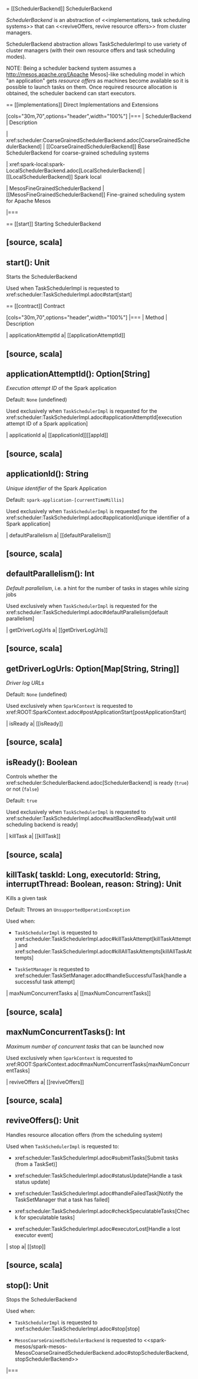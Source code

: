 = [[SchedulerBackend]] SchedulerBackend

*SchedulerBackend* is an abstraction of <<implementations, task scheduling systems>> that can <<reviveOffers, revive resource offers>> from cluster managers.

SchedulerBackend abstraction allows TaskSchedulerImpl to use variety of cluster managers (with their own resource offers and task scheduling modes).

NOTE: Being a scheduler backend system assumes a http://mesos.apache.org/[Apache Mesos]-like scheduling model in which "an application" gets *resource offers* as machines become available so it is possible to launch tasks on them. Once required resource allocation is obtained, the scheduler backend can start executors.

== [[implementations]] Direct Implementations and Extensions

[cols="30m,70",options="header",width="100%"]
|===
| SchedulerBackend
| Description

| xref:scheduler:CoarseGrainedSchedulerBackend.adoc[CoarseGrainedSchedulerBackend]
| [[CoarseGrainedSchedulerBackend]] Base SchedulerBackend for coarse-grained scheduling systems

| xref:spark-local:spark-LocalSchedulerBackend.adoc[LocalSchedulerBackend]
| [[LocalSchedulerBackend]] Spark local

| MesosFineGrainedSchedulerBackend
| [[MesosFineGrainedSchedulerBackend]] Fine-grained scheduling system for Apache Mesos

|===

== [[start]] Starting SchedulerBackend

[source, scala]
----
start(): Unit
----

Starts the SchedulerBackend

Used when TaskSchedulerImpl is requested to xref:scheduler:TaskSchedulerImpl.adoc#start[start]

== [[contract]] Contract

[cols="30m,70",options="header",width="100%"]
|===
| Method
| Description

| applicationAttemptId
a| [[applicationAttemptId]]

[source, scala]
----
applicationAttemptId(): Option[String]
----

*Execution attempt ID* of the Spark application

Default: `None` (undefined)

Used exclusively when `TaskSchedulerImpl` is requested for the xref:scheduler:TaskSchedulerImpl.adoc#applicationAttemptId[execution attempt ID of a Spark application]

| applicationId
a| [[applicationId]][[appId]]

[source, scala]
----
applicationId(): String
----

*Unique identifier* of the Spark Application

Default: `spark-application-[currentTimeMillis]`

Used exclusively when `TaskSchedulerImpl` is requested for the xref:scheduler:TaskSchedulerImpl.adoc#applicationId[unique identifier of a Spark application]

| defaultParallelism
a| [[defaultParallelism]]

[source, scala]
----
defaultParallelism(): Int
----

*Default parallelism*, i.e. a hint for the number of tasks in stages while sizing jobs

Used exclusively when `TaskSchedulerImpl` is requested for the xref:scheduler:TaskSchedulerImpl.adoc#defaultParallelism[default parallelism]

| getDriverLogUrls
a| [[getDriverLogUrls]]

[source, scala]
----
getDriverLogUrls: Option[Map[String, String]]
----

*Driver log URLs*

Default: `None` (undefined)

Used exclusively when `SparkContext` is requested to xref:ROOT:SparkContext.adoc#postApplicationStart[postApplicationStart]

| isReady
a| [[isReady]]

[source, scala]
----
isReady(): Boolean
----

Controls whether the xref:scheduler:SchedulerBackend.adoc[SchedulerBackend] is ready (`true`) or not (`false`)

Default: `true`

Used exclusively when `TaskSchedulerImpl` is requested to xref:scheduler:TaskSchedulerImpl.adoc#waitBackendReady[wait until scheduling backend is ready]

| killTask
a| [[killTask]]

[source, scala]
----
killTask(
  taskId: Long,
  executorId: String,
  interruptThread: Boolean,
  reason: String): Unit
----

Kills a given task

Default: Throws an `UnsupportedOperationException`

Used when:

* `TaskSchedulerImpl` is requested to xref:scheduler:TaskSchedulerImpl.adoc#killTaskAttempt[killTaskAttempt] and xref:scheduler:TaskSchedulerImpl.adoc#killAllTaskAttempts[killAllTaskAttempts]

* `TaskSetManager` is requested to xref:scheduler:TaskSetManager.adoc#handleSuccessfulTask[handle a successful task attempt]

| maxNumConcurrentTasks
a| [[maxNumConcurrentTasks]]

[source, scala]
----
maxNumConcurrentTasks(): Int
----

*Maximum number of concurrent tasks* that can be launched now

Used exclusively when `SparkContext` is requested to xref:ROOT:SparkContext.adoc#maxNumConcurrentTasks[maxNumConcurrentTasks]

| reviveOffers
a| [[reviveOffers]]

[source, scala]
----
reviveOffers(): Unit
----

Handles resource allocation offers (from the scheduling system)

Used when `TaskSchedulerImpl` is requested to:

* xref:scheduler:TaskSchedulerImpl.adoc#submitTasks[Submit tasks (from a TaskSet)]

* xref:scheduler:TaskSchedulerImpl.adoc#statusUpdate[Handle a task status update]

* xref:scheduler:TaskSchedulerImpl.adoc#handleFailedTask[Notify the TaskSetManager that a task has failed]

* xref:scheduler:TaskSchedulerImpl.adoc#checkSpeculatableTasks[Check for speculatable tasks]

* xref:scheduler:TaskSchedulerImpl.adoc#executorLost[Handle a lost executor event]

| stop
a| [[stop]]

[source, scala]
----
stop(): Unit
----

Stops the SchedulerBackend

Used when:

* `TaskSchedulerImpl` is requested to xref:scheduler:TaskSchedulerImpl.adoc#stop[stop]

* `MesosCoarseGrainedSchedulerBackend` is requested to <<spark-mesos/spark-mesos-MesosCoarseGrainedSchedulerBackend.adoc#stopSchedulerBackend, stopSchedulerBackend>>

|===
